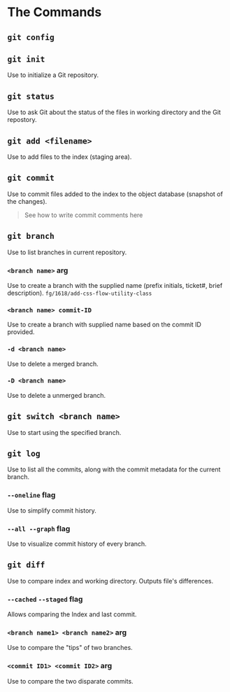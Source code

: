 # The Commands

## `git config`

## `git init`
Use to initialize a Git repository.

## `git status`
Use to ask Git about the status of the files in working directory and the Git repostory.

## `git add <filename>`
Use to add files to the index (staging area).

## `git commit`
Use to commit files added to the index to the object database (snapshot of the changes).
> See how to write commit comments here

## `git branch`

Use to list branches in current repository.

### `<branch name>` arg

Use to create a branch with the supplied name (prefix initials, ticket#, brief description).
`fg/1618/add-css-flow-utility-class`

### `<branch name> commit-ID`
Use to create a branch with supplied name based on the commit ID provided.


### `-d <branch name>`
Use to delete a merged branch.

### `-D <branch name>`
Use to delete a unmerged branch.


## `git switch <branch name>`
Use to start using the specified branch.

## `git log`

Use to list all the commits, along with the commit metadata for the current branch.

### `--oneline` flag
Use to simplify commit history.

### `--all --graph` flag
Use to visualize commit history of every branch.

## `git diff`
Use to compare index and working directory.  Outputs file's differences.

### `--cached` `--staged` flag
Allows comparing the Index and last commit.

### `<branch name1> <branch name2>` arg
Use to compare the "tips" of two branches.

### `<commit ID1> <commit ID2>` arg
Use to compare the two disparate commits.

